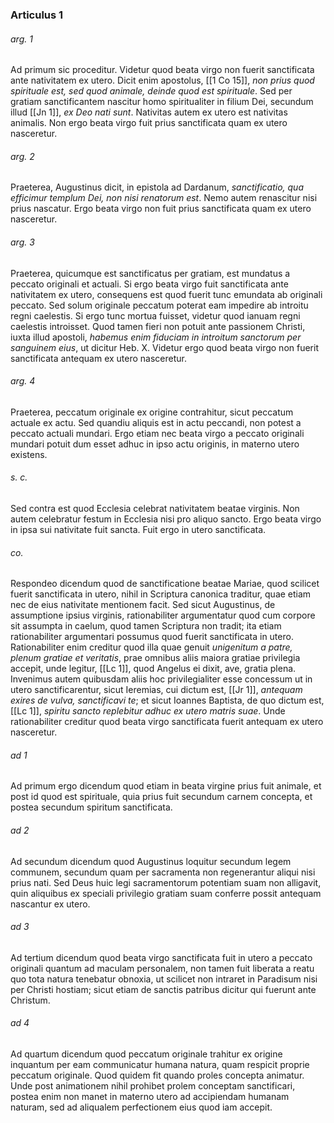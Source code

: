 ### Articulus 1

###### arg. 1
Ad primum sic proceditur. Videtur quod beata virgo non fuerit sanctificata ante nativitatem ex utero. Dicit enim apostolus, [[1 Co 15]], *non prius quod spirituale est, sed quod animale, deinde quod est spirituale*. Sed per gratiam sanctificantem nascitur homo spiritualiter in filium Dei, secundum illud [[Jn 1]], *ex Deo nati sunt*. Nativitas autem ex utero est nativitas animalis. Non ergo beata virgo fuit prius sanctificata quam ex utero nasceretur.

###### arg. 2
Praeterea, Augustinus dicit, in epistola ad Dardanum, *sanctificatio, qua efficimur templum Dei, non nisi renatorum est*. Nemo autem renascitur nisi prius nascatur. Ergo beata virgo non fuit prius sanctificata quam ex utero nasceretur.

###### arg. 3
Praeterea, quicumque est sanctificatus per gratiam, est mundatus a peccato originali et actuali. Si ergo beata virgo fuit sanctificata ante nativitatem ex utero, consequens est quod fuerit tunc emundata ab originali peccato. Sed solum originale peccatum poterat eam impedire ab introitu regni caelestis. Si ergo tunc mortua fuisset, videtur quod ianuam regni caelestis introisset. Quod tamen fieri non potuit ante passionem Christi, iuxta illud apostoli, *habemus enim fiduciam in introitum sanctorum per sanguinem eius*, ut dicitur Heb. X. Videtur ergo quod beata virgo non fuerit sanctificata antequam ex utero nasceretur.

###### arg. 4
Praeterea, peccatum originale ex origine contrahitur, sicut peccatum actuale ex actu. Sed quandiu aliquis est in actu peccandi, non potest a peccato actuali mundari. Ergo etiam nec beata virgo a peccato originali mundari potuit dum esset adhuc in ipso actu originis, in materno utero existens.

###### s. c.
Sed contra est quod Ecclesia celebrat nativitatem beatae virginis. Non autem celebratur festum in Ecclesia nisi pro aliquo sancto. Ergo beata virgo in ipsa sui nativitate fuit sancta. Fuit ergo in utero sanctificata.

###### co.
Respondeo dicendum quod de sanctificatione beatae Mariae, quod scilicet fuerit sanctificata in utero, nihil in Scriptura canonica traditur, quae etiam nec de eius nativitate mentionem facit. Sed sicut Augustinus, de assumptione ipsius virginis, rationabiliter argumentatur quod cum corpore sit assumpta in caelum, quod tamen Scriptura non tradit; ita etiam rationabiliter argumentari possumus quod fuerit sanctificata in utero. Rationabiliter enim creditur quod illa quae genuit *unigenitum a patre, plenum gratiae et veritatis*, prae omnibus aliis maiora gratiae privilegia accepit, unde legitur, [[Lc 1]], quod Angelus ei dixit, ave, gratia plena. Invenimus autem quibusdam aliis hoc privilegialiter esse concessum ut in utero sanctificarentur, sicut Ieremias, cui dictum est, [[Jr 1]], *antequam exires de vulva, sanctificavi te*; et sicut Ioannes Baptista, de quo dictum est, [[Lc 1]], *spiritu sancto replebitur adhuc ex utero matris suae*. Unde rationabiliter creditur quod beata virgo sanctificata fuerit antequam ex utero nasceretur.

###### ad 1
Ad primum ergo dicendum quod etiam in beata virgine prius fuit animale, et post id quod est spirituale, quia prius fuit secundum carnem concepta, et postea secundum spiritum sanctificata.

###### ad 2
Ad secundum dicendum quod Augustinus loquitur secundum legem communem, secundum quam per sacramenta non regenerantur aliqui nisi prius nati. Sed Deus huic legi sacramentorum potentiam suam non alligavit, quin aliquibus ex speciali privilegio gratiam suam conferre possit antequam nascantur ex utero.

###### ad 3
Ad tertium dicendum quod beata virgo sanctificata fuit in utero a peccato originali quantum ad maculam personalem, non tamen fuit liberata a reatu quo tota natura tenebatur obnoxia, ut scilicet non intraret in Paradisum nisi per Christi hostiam; sicut etiam de sanctis patribus dicitur qui fuerunt ante Christum.

###### ad 4
Ad quartum dicendum quod peccatum originale trahitur ex origine inquantum per eam communicatur humana natura, quam respicit proprie peccatum originale. Quod quidem fit quando proles concepta animatur. Unde post animationem nihil prohibet prolem conceptam sanctificari, postea enim non manet in materno utero ad accipiendam humanam naturam, sed ad aliqualem perfectionem eius quod iam accepit.

